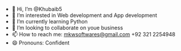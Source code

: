 - 👋 Hi, I’m @Khubaib5
- 👀 I’m interested in Web development and App development
- 🌱 I’m currently learning Python
- 💞️ I’m looking to collaborate on youe business
- 📫 How to reach me:
  mkwsoftwares@gmail.com
  +92 321 2254948
- 😄 Pronouns: Confident
  

<!---
Khubaib5/Khubaib5 is a ✨ special ✨ repository because its `README.md` (this file) appears on your GitHub profile.
You can click the Preview link to take a look at your changes.
--->
